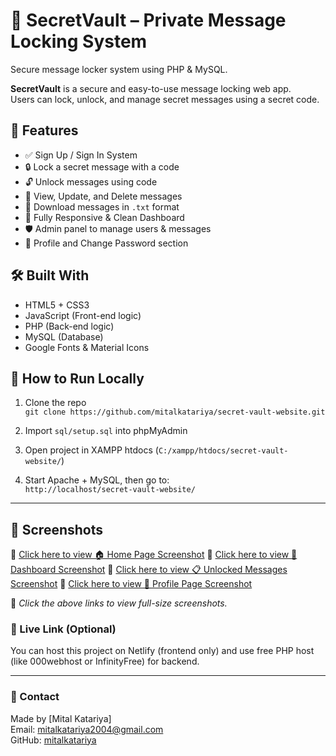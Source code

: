 # 🔐 SecretVault – Private Message Locking System
Secure message locker system using PHP & MySQL.

**SecretVault** is a secure and easy-to-use message locking web app.  
Users can lock, unlock, and manage secret messages using a secret code.

## 📜 Features

- ✅ Sign Up / Sign In System  
- 🔒 Lock a secret message with a code  
- 🔓 Unlock messages using code  
- 📝 View, Update, and Delete messages  
- 💾 Download messages in `.txt` format  
- 📱 Fully Responsive & Clean Dashboard  
- 🛡️ Admin panel to manage users & messages  
- 👤 Profile and Change Password section  

## 🛠️ Built With

- HTML5 + CSS3  
- JavaScript (Front-end logic)  
- PHP (Back-end logic)  
- MySQL (Database)  
- Google Fonts & Material Icons  


## 🚀 How to Run Locally

1. Clone the repo  
   `git clone https://github.com/mitalkatariya/secret-vault-website.git`

2. Import `sql/setup.sql` into phpMyAdmin

3. Open project in XAMPP htdocs (`C:/xampp/htdocs/secret-vault-website/`)

4. Start Apache + MySQL, then go to:  
   `http://localhost/secret-vault-website/`

---

## 📸 Screenshots

🔗 [Click here to view 🏠 Home Page Screenshot](https://github.com/mitalkatariya/secret-vault-website/blob/main/screenshots/home.png?raw=true)
🔗 [Click here to view 🔐 Dashboard Screenshot](https://github.com/mitalkatariya/secret-vault-website/images/dashboard.png) 
🔗 [Click here to view 📋 Unlocked Messages Screenshot](https://github.com/mitalkatariya/secret-vault-website/images/unlocked-messages.png) 
🔗 [Click here to view 👤 Profile Page Screenshot](https://github.com/mitalkatariya/secret-vault-website/images/profile.png) 

📌 *Click the above links to view full-size screenshots.*

### 🔗 Live Link (Optional)

You can host this project on Netlify (frontend only) and use free PHP host (like 000webhost or InfinityFree) for backend.

---

### 📧 Contact

Made by [Mital Katariya]  
Email: mitalkatariya2004@gmail.com  
GitHub: [mitalkatariya](https://github.com/mitalkatariya)
